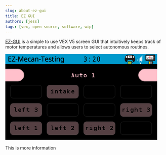 ```yaml
---
slug: about-ez-gui
title: EZ GUI
authors: [jess]
tags: [vex, open source, software, wip]
---
```


[EZ-GUI](https://github.com/EZ-Robotics/EZ-GUI) is a simple to use VEX V5 screen GUI that intuitively keeps track of motor temperatures and allows users to select autonomous routines. 

![](banner.png)

<!--truncate-->

This is more information